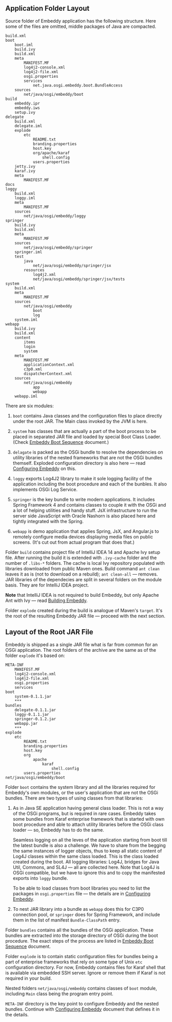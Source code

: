 ## Application Folder Layout

Source folder of Embeddy application has the following structure. Here
some of the files are omitted, middle packages of Java are compacted.

    build.xml
    boot
        boot.iml
        build.ivy
        build.xml
        meta
            MANIFEST.MF
            log4j2-console.xml
            log4j2-file.xml
            osgi.properties
            services
                net.java.osgi.embeddy.boot.BundleAccess
        sources
            net/java/osgi/embeddy/boot
    build
        embeddy.ipr
        embeddy.iws
        setup.ivy
    delegate
        build.xml
        delegate.iml
        explode
            etc
                README.txt
                branding.properties
                host.key
                org/apache/karaf
                    shell.config
                users.properties
        jetty.ivy
        karaf.ivy
        meta
            MANIFEST.MF
    docs
    loggy
        build.xml
        loggy.iml
        meta
            MANIFEST.MF
        sources
            net/java/osgi/embeddy/loggy
    springer
        build.ivy
        build.xml
        meta
            MANIFEST.MF
        sources
            net/java/osgi/embeddy/springer
        springer.iml
        test
            java
                net/java/osgi/embeddy/springer/jsx
            resources
                log4j2.xml
                net/java/osgi/embeddy/springer/jsx/tests
    system
        build.xml
        meta
            MANIFEST.MF
        sources
            net/java/osgi/embeddy
                boot
                log
        system.iml
    webapp
        build.ivy
        build.xml
        content
            items
            login
            system
        meta
            MANIFEST.MF
            applicationContext.xml
            c3p0.xml
            dispatcherContext.xml
        sources
            net/java/osgi/embeddy
                app
                webapp
        webapp.iml

There are six modules:

1) `boot` contains Java classes and the configuration files to place
   directly under the root JAR. The Main class invoked by the JVM is here.

2) `system` has classes that are actually a part of the boot process to be
   placed in separated JAR file and loaded by special Boot Class Loader.
   (Check [Embeddy Boot Sequence](boot.md) document.)

3) `delagate` is packed as the OSGi bundle to resolve the dependencies
   on utility libraries of the nested frameworks that are not the OSGi
   bundles themself. Exploded configuration directory is also here —
   read [Configuring Embeddy](config.md) on this.

4) `loggy` exports Log4J2 library to make it sole logging facility
   of the application including the boot procedure and each of the
   bunbles. It also implements OSGi Log Service.

5) `springer` is the key bundle to write modern applications. It includes
   Spring Framework 4 and contains classes to couple it with the OSGi and
   a lot of helping utilities and handy stuff. JsX infrastructure to run
   the server side JavaScript with Oracle Nashorn is also placed here and
   tightly integrated with the Spring.

6) `webapp` is demo application that applies Spring, JsX, and Angular.js
   to remotely configure media devices displaying media files on public
   screens. (It's cut out from actual program that does that.)

Folder `build` contains project file of IntelliJ IDEA 14 and Apache Ivy
setup file. After running the build it is extended with `.ivy-cache` folder
and the number of `.libs-*` folders. The cache is local Ivy repository
populated with libraries downloaded from public Maven ones. Build command
`ant clean` leaves it as is (not to download on a rebuild); `ant clean-all`
— removes. JAR libraries of the dependecies are split in several folders
on the module basis. They are for IntelliJ IDEA project.

**Note** that IntelliJ IDEA is not required to build Embeddy, but only
Apache Ant with Ivy — read [Building Embeddy](build.md).

Folder `explode` created during the build is analogue of Maven's
`target`. It's the root of the resulting Embeddy JAR file —
proceed with the next section.


## Layout of the Root JAR File

Embeddy is shipped as a single JAR file what is far from common for an
OSGi application. The root folders of the archive are the same as of
the folder `explode` it's based on:

    META-INF
        MANIFEST.MF
        log4j2-console.xml
        log4j2-file.xml
        osgi.properties
        services
    boot
        system-0.1.1.jar
        ***
    bundles
        delegate-0.1.1.jar
        loggy-0.1.1.jar
        springer-0.1.2.jar
        webapp.jar
        ***
    explode
        etc
            README.txt
            branding.properties
            host.key
            org
                apache
                    karaf
                        shell.config
            users.properties
    net/java/osgi/embeddy/boot

Folder `boot` contains the system library and all the libraries required for
Embeddy's own modules, or the user's application that are not the OSGi
bundles. There are two types of using classes from that libraries:

1) As in Java SE application having general class loader. This is not a way
   of the OSGi programs, but is required in rare cases. Embeddy takes some
   bundles from Karaf enterprise framework that is started with own boot
   procedure and able to attach utility libraries before the OSGi class
   loader — so, Embeddy has to do the same.

   Seamless logging on all the leves of the application starting from
   boot till the latest bundle is also a challenge. We have to share
   from the begging the same instances of logger objects, thus to keep
   all static content of Log4J classes within the same class loaded.
   This is the class loaded created during the boot. All logging
   libraries: Log4J, bridges for Java Util, Commons, and SL4J —
   all are collected here. Note that Log4J is OSGi compatible,
   but we have to ignore this and to copy the manifested exports
   into `loggy` bundle.

   To be able to load classes from boot libraries you need to
   list the packages in `osgi.properties` file — the details
   are in [Configuring Embeddy](config.md).

2) To nest JAR library into a bundle as `webapp` does this for
   C3P0 connection pool, or `springer` does for Spring Framework,
   and include them in the list of manifest `Bundle-ClassPath` entry.

Folder `bundles` contains all the bundles of the OSGi application.
These bundles are extracted into the storage directory of OSGi
during the boot procedure. The exact steps of the process are
listed in [Embeddy Boot Sequence](boot.md) document.

Folder `explode` is to contain static configuration files for bundles
being a part of enterprise frameworks that rely on some type of Unix
`etc` configuration directory. For now, Embeddy contains files for
Karaf shell that is available via embedded SSH server. Ignore or remove
them if Karaf is not required in your build.

Nested folders `net/java/osgi/embeddy` contains classes of `boot`
module, including `Main` class being the program entry point.

`META-INF` directory is the key point to configure Embeddy and
the nested bundles. Continue with [Configuring Embeddy](config.md)
document that defines it in the details.

